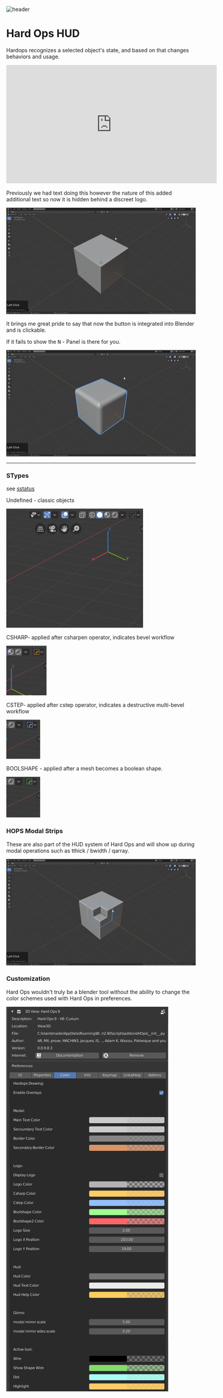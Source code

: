 ![header](img/banner.gif)

# Hard Ops HUD

Hardops recognizes a selected object's state, and based on that changes behaviors and usage.

<iframe width="560" height="315" src="https://www.youtube.com/embed/-DYiftWa-b0" frameborder="0" allowfullscreen></iframe>

Previously we had text doing this however the nature of this added additional text so now it is hidden behind a discreet logo.

![](img/helper/hh11.gif)

It brings me great pride to say that now the button is integrated into Blender and is clickable.

If it fails to show the <kbd>N</kbd> - Panel is there for you.

![](img/helper/h19.gif)

___

### STypes

see [sstatus](sstatus.md)

Undefined - classic objects

![](img/helper//hh7.png)

CSHARP- applied after csharpen operator, indicates bevel workflow

![](img/helper//hh8.png)

CSTEP- applied after cstep operator, indicates a destructive multi-bevel workflow

![](img/helper//hh9.png)

BOOLSHAPE - applied after a mesh becomes a boolean shape.

![](img/helper//hh10.png)

### HOPS Modal Strips

These are also part of the HUD system of Hard Ops and will show up during modal operations such as tthick / bwidth / qarray.

![](img/helper//hh13.gif)


### Customization

Hard Ops wouldn't truly be a blender tool without the ability to change the color schemes used with Hard Ops in preferences.

![](img/helper//hh14.png)
